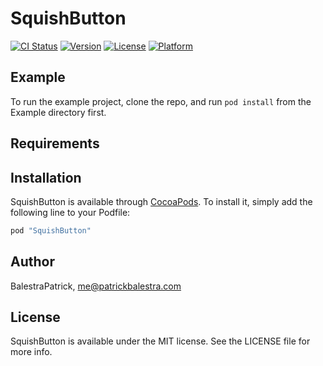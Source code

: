 # SquishButton

[![CI Status](http://img.shields.io/travis/BalestraPatrick/SquishButton.svg?style=flat)](https://travis-ci.org/BalestraPatrick/SquishButton)
[![Version](https://img.shields.io/cocoapods/v/SquishButton.svg?style=flat)](http://cocoapods.org/pods/SquishButton)
[![License](https://img.shields.io/cocoapods/l/SquishButton.svg?style=flat)](http://cocoapods.org/pods/SquishButton)
[![Platform](https://img.shields.io/cocoapods/p/SquishButton.svg?style=flat)](http://cocoapods.org/pods/SquishButton)

## Example

To run the example project, clone the repo, and run `pod install` from the Example directory first.

## Requirements

## Installation

SquishButton is available through [CocoaPods](http://cocoapods.org). To install
it, simply add the following line to your Podfile:

```ruby
pod "SquishButton"
```

## Author

BalestraPatrick, me@patrickbalestra.com

## License

SquishButton is available under the MIT license. See the LICENSE file for more info.
